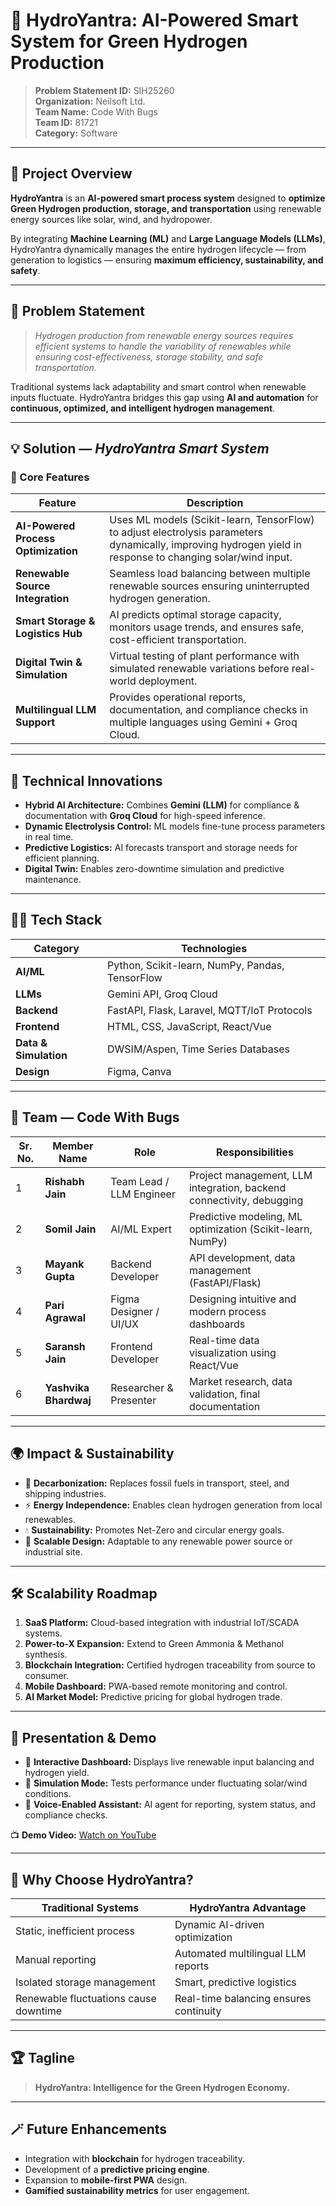 # 🌱 HydroYantra: AI-Powered Smart System for Green Hydrogen Production  

> **Problem Statement ID:** SIH25260  
> **Organization:** Neilsoft Ltd.  
> **Team Name:** Code With Bugs  
> **Team ID:** 81721  
> **Category:** Software  

---

## 🧠 Project Overview  

**HydroYantra** is an **AI-powered smart process system** designed to **optimize Green Hydrogen production, storage, and transportation** using renewable energy sources like solar, wind, and hydropower.  

By integrating **Machine Learning (ML)** and **Large Language Models (LLMs)**, HydroYantra dynamically manages the entire hydrogen lifecycle — from generation to logistics — ensuring **maximum efficiency, sustainability, and safety**.

---

## 🎯 Problem Statement  

> *Hydrogen production from renewable energy sources requires efficient systems to handle the variability of renewables while ensuring cost-effectiveness, storage stability, and safe transportation.*

Traditional systems lack adaptability and smart control when renewable inputs fluctuate. HydroYantra bridges this gap using **AI and automation** for **continuous, optimized, and intelligent hydrogen management**.

---

## 💡 Solution — *HydroYantra Smart System*

### 🚀 Core Features  

| Feature | Description |
|----------|-------------|
| **AI-Powered Process Optimization** | Uses ML models (Scikit-learn, TensorFlow) to adjust electrolysis parameters dynamically, improving hydrogen yield in response to changing solar/wind input. |
| **Renewable Source Integration** | Seamless load balancing between multiple renewable sources ensuring uninterrupted hydrogen generation. |
| **Smart Storage & Logistics Hub** | AI predicts optimal storage capacity, monitors usage trends, and ensures safe, cost-efficient transportation. |
| **Digital Twin & Simulation** | Virtual testing of plant performance with simulated renewable variations before real-world deployment. |
| **Multilingual LLM Support** | Provides operational reports, documentation, and compliance checks in multiple languages using Gemini + Groq Cloud. |

---

## 🧩 Technical Innovations  

- **Hybrid AI Architecture:** Combines **Gemini (LLM)** for compliance & documentation with **Groq Cloud** for high-speed inference.  
- **Dynamic Electrolysis Control:** ML models fine-tune process parameters in real time.  
- **Predictive Logistics:** AI forecasts transport and storage needs for efficient planning.  
- **Digital Twin:** Enables zero-downtime simulation and predictive maintenance.  

---

## 👨‍💻 Tech Stack  

| Category | Technologies |
|-----------|--------------|
| **AI/ML** | Python, Scikit-learn, NumPy, Pandas, TensorFlow |
| **LLMs** | Gemini API, Groq Cloud |
| **Backend** | FastAPI, Flask, Laravel, MQTT/IoT Protocols |
| **Frontend** | HTML, CSS, JavaScript, React/Vue |
| **Data & Simulation** | DWSIM/Aspen, Time Series Databases |
| **Design** | Figma, Canva |

---

## 👥 Team — Code With Bugs  

| Sr. No. | Member Name | Role | Responsibilities |
|----------|--------------|------|------------------|
| 1 | **Rishabh Jain** | Team Lead / LLM Engineer | Project management, LLM integration, backend connectivity, debugging |
| 2 | **Somil Jain** | AI/ML Expert | Predictive modeling, ML optimization (Scikit-learn, NumPy) |
| 3 | **Mayank Gupta** | Backend Developer | API development, data management (FastAPI/Flask) |
| 4 | **Pari Agrawal** | Figma Designer / UI/UX | Designing intuitive and modern process dashboards |
| 5 | **Saransh Jain** | Frontend Developer | Real-time data visualization using React/Vue |
| 6 | **Yashvika Bhardwaj** | Researcher & Presenter | Market research, data validation, final documentation |

---

## 🌍 Impact & Sustainability  

- 🌿 **Decarbonization:** Replaces fossil fuels in transport, steel, and shipping industries.  
- ⚡ **Energy Independence:** Enables clean hydrogen generation from local renewables.  
- 💧 **Sustainability:** Promotes Net-Zero and circular energy goals.  
- 🧭 **Scalable Design:** Adaptable to any renewable power source or industrial site.  

---

## 🛠️ Scalability Roadmap  

1. **SaaS Platform:** Cloud-based integration with industrial IoT/SCADA systems.  
2. **Power-to-X Expansion:** Extend to Green Ammonia & Methanol synthesis.  
3. **Blockchain Integration:** Certified hydrogen traceability from source to consumer.  
4. **Mobile Dashboard:** PWA-based remote monitoring and control.  
5. **AI Market Model:** Predictive pricing for global hydrogen trade.  

---

## 🎥 Presentation & Demo  

- 🔹 **Interactive Dashboard:** Displays live renewable input balancing and hydrogen yield.  
- 🔹 **Simulation Mode:** Tests performance under fluctuating solar/wind conditions.  
- 🔹 **Voice-Enabled Assistant:** AI agent for reporting, system status, and compliance checks.  

📺 **Demo Video:** [Watch on YouTube](https://youtube.com)  

---

## 🧭 Why Choose HydroYantra?  

| Traditional Systems | HydroYantra Advantage |
|----------------------|------------------------|
| Static, inefficient process | Dynamic AI-driven optimization |
| Manual reporting | Automated multilingual LLM reports |
| Isolated storage management | Smart, predictive logistics |
| Renewable fluctuations cause downtime | Real-time balancing ensures continuity |

---

## 🏆 Tagline  

> **HydroYantra: Intelligence for the Green Hydrogen Economy.**

---

## 🪄 Future Enhancements  

- Integration with **blockchain** for hydrogen traceability.  
- Development of a **predictive pricing engine**.  
- Expansion to **mobile-first PWA** design.  
- **Gamified sustainability metrics** for user engagement.  

